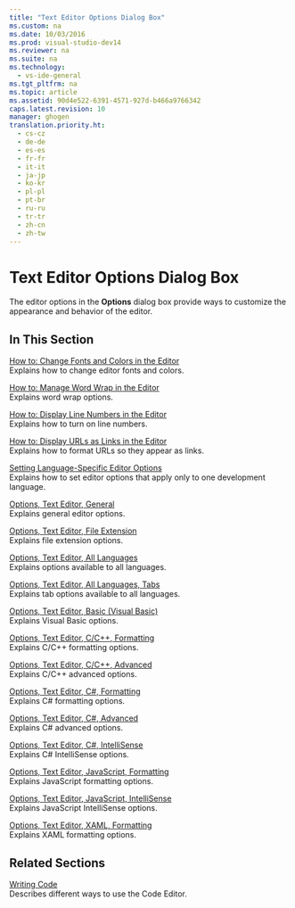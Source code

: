 ```yaml
---
title: "Text Editor Options Dialog Box"
ms.custom: na
ms.date: 10/03/2016
ms.prod: visual-studio-dev14
ms.reviewer: na
ms.suite: na
ms.technology: 
  - vs-ide-general
ms.tgt_pltfrm: na
ms.topic: article
ms.assetid: 90d4e522-6391-4571-927d-b466a9766342
caps.latest.revision: 10
manager: ghogen
translation.priority.ht: 
  - cs-cz
  - de-de
  - es-es
  - fr-fr
  - it-it
  - ja-jp
  - ko-kr
  - pl-pl
  - pt-br
  - ru-ru
  - tr-tr
  - zh-cn
  - zh-tw
---
```

# Text Editor Options Dialog Box
The editor options in the **Options** dialog box provide ways to customize the appearance and behavior of the editor.  
  
## In This Section  
 [How to: Change Fonts and Colors in the Editor](../VS_IDE/How-to--Change-Fonts-and-Colors-in-the-Editor.md)  
 Explains how to change editor fonts and colors.  
  
 [How to: Manage Word Wrap in the Editor](../VS_IDE/How-to--Manage-Word-Wrap-in-the-Editor.md)  
 Explains word wrap options.  
  
 [How to: Display Line Numbers in the Editor](../VS_IDE/How-to--Display-Line-Numbers-in-the-Editor.md)  
 Explains how to turn on line numbers.  
  
 [How to: Display URLs as Links in the Editor](../VS_IDE/How-to--Display-URLs-as-Links-in-the-Editor.md)  
 Explains how to format URLs so they appear as links.  
  
 [Setting Language-Specific Editor Options](../VS_IDE/Setting-Language-Specific-Editor-Options.md)  
 Explains how to set editor options that apply only to one development language.  
  
 [Options, Text Editor, General](../VS_IDE/Options--Text-Editor--General.md)  
 Explains general editor options.  
  
 [Options, Text Editor, File Extension](../VS_IDE/Options--Text-Editor--File-Extension.md)  
 Explains file extension options.  
  
 [Options, Text Editor, All Languages](../VS_IDE/Options--Text-Editor--All-Languages.md)  
 Explains options available to all languages.  
  
 [Options, Text Editor, All Languages, Tabs](../VS_IDE/Options--Text-Editor--All-Languages--Tabs.md)  
 Explains tab options available to all languages.  
  
 [Options, Text Editor, Basic (Visual Basic)](../VS_IDE/Options--Text-Editor--Basic--Visual-Basic-.md)  
 Explains Visual Basic options.  
  
 [Options, Text Editor, C/C++, Formatting](../VS_IDE/Options--Text-Editor--C-C----Formatting.md)  
 Explains C/C++ formatting options.  
  
 [Options, Text Editor, C/C++, Advanced](../VS_IDE/Options--Text-Editor--C-C----Advanced.md)  
 Explains C/C++ advanced options.  
  
 [Options, Text Editor, C#, Formatting](../VS_IDE/Options--Text-Editor--C#--Formatting.md)  
 Explains C# formatting options.  
  
 [Options, Text Editor, C#, Advanced](../VS_IDE/Options--Text-Editor--C#--Advanced.md)  
 Explains C# advanced options.  
  
 [Options, Text Editor, C#, IntelliSense](../VS_IDE/Options--Text-Editor--C#--IntelliSense.md)  
 Explains C# IntelliSense options.  
  
 [Options, Text Editor, JavaScript, Formatting](../VS_IDE/Options--Text-Editor--JavaScript--Formatting.md)  
 Explains JavaScript formatting options.  
  
 [Options, Text Editor, JavaScript, IntelliSense](../VS_IDE/Options--Text-Editor--JavaScript--IntelliSense.md)  
 Explains JavaScript IntelliSense options.  
  
 [Options, Text Editor, XAML, Formatting](../VS_IDE/Options--Text-Editor--XAML--Formatting.md)  
 Explains XAML formatting options.  
  
## Related Sections  
 [Writing Code](../VS_IDE/Writing-Code-in-the-Code-and-Text-Editor.md)  
 Describes different ways to use the Code Editor.